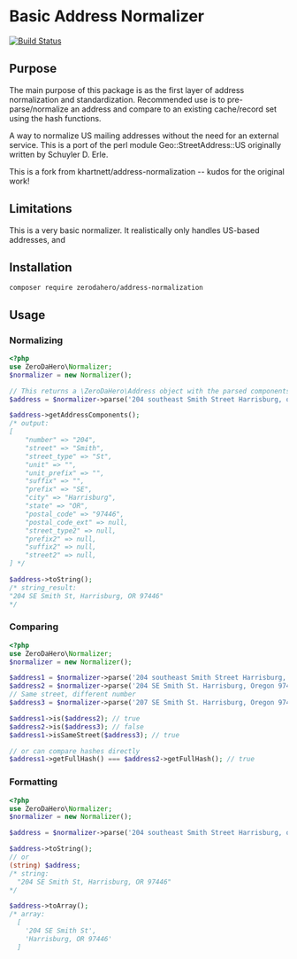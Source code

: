 # Basic Address Normalizer
[![Build Status](https://travis-ci.org/zerodahero/address-normalization.svg?branch=master)](https://travis-ci.org/zerodahero/address-normalization)

## Purpose

The main purpose of this package is as the first layer of address normalization and standardization. Recommended use is to pre-parse/normalize an address and compare to an existing cache/record set using the hash functions.

A way to normalize US mailing addresses without the need for an external service. This is a port of the perl module Geo::StreetAddress::US originally written by Schuyler D. Erle.

This is a fork from khartnett/address-normalization -- kudos for the original work!

## Limitations

This is a very basic normalizer. It realistically only handles US-based addresses, and

## Installation

`composer require zerodahero/address-normalization`

## Usage

### Normalizing

```php
<?php
use ZeroDaHero\Normalizer;
$normalizer = new Normalizer();

// This returns a \ZeroDaHero\Address object with the parsed components
$address = $normalizer->parse('204 southeast Smith Street Harrisburg, or 97446');

$address->getAddressComponents();
/* output:
[
    "number" => "204",
    "street" => "Smith",
    "street_type" => "St",
    "unit" => "",
    "unit_prefix" => "",
    "suffix" => "",
    "prefix" => "SE",
    "city" => "Harrisburg",
    "state" => "OR",
    "postal_code" => "97446",
    "postal_code_ext" => null,
    "street_type2" => null,
    "prefix2" => null,
    "suffix2" => null,
    "street2" => null,
] */

$address->toString();
/* string_result:
"204 SE Smith St, Harrisburg, OR 97446"
*/
```

### Comparing

```php
<?php
use ZeroDaHero\Normalizer;
$normalizer = new Normalizer();

$address1 = $normalizer->parse('204 southeast Smith Street Harrisburg, or 97446');
$address2 = $normalizer->parse('204 SE Smith St. Harrisburg, Oregon 97446');
// Same street, different number
$address3 = $normalizer->parse('207 SE Smith St. Harrisburg, Oregon 97446');

$address1->is($address2); // true
$address2->is($address3); // false
$address1->isSameStreet($address3); // true

// or can compare hashes directly
$address1->getFullHash() === $address2->getFullHash(); // true
```

### Formatting

```php
<?php
use ZeroDaHero\Normalizer;
$normalizer = new Normalizer();

$address = $normalizer->parse('204 southeast Smith Street Harrisburg, or 97446');

$address->toString();
// or
(string) $address;
/* string:
  "204 SE Smith St, Harrisburg, OR 97446"
*/

$address->toArray();
/* array:
  [
    '204 SE Smith St',
    'Harrisburg, OR 97446'
  ]
```